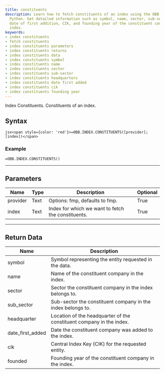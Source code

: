 ```yaml
---
title: constituents
description: Learn how to fetch constituents of an index using the OBB library in
  Python. Get detailed information such as symbol, name, sector, sub-sector, headquarters,
  date of first addition, CIK, and founding year of the constituent companies in the
  index.
keywords: 
- index constituents
- fetch constituents
- index constituents parameters
- index constituents returns
- index constituents data
- index constituents symbol
- index constituents name
- index constituents sector
- index constituents sub-sector
- index constituents headquarters
- index constituents date first added
- index constituents cik
- index constituents founding year
---
```


<!-- markdownlint-disable MD041 -->

Index Constituents. Constituents of an index.

## Syntax

```jsx<span style={color: 'red'}>=OBB.INDEX.CONSTITUENTS([provider];[index])</span>```

### Example

```excel wordwrap
=OBB.INDEX.CONSTITUENTS()
```

---

## Parameters

| Name | Type | Description | Optional |
| ---- | ---- | ----------- | -------- |
| provider | Text | Options: fmp, defaults to fmp. | True |
| index | Text | Index for which we want to fetch the constituents. | True |

---

## Return Data

| Name | Description |
| ---- | ----------- |
| symbol | Symbol representing the entity requested in the data.  |
| name | Name of the constituent company in the index.  |
| sector | Sector the constituent company in the index belongs to.  |
| sub_sector | Sub-sector the constituent company in the index belongs to.  |
| headquarter | Location of the headquarter of the constituent company in the index.  |
| date_first_added | Date the constituent company was added to the index.  |
| cik | Central Index Key (CIK) for the requested entity.  |
| founded | Founding year of the constituent company in the index.  |
